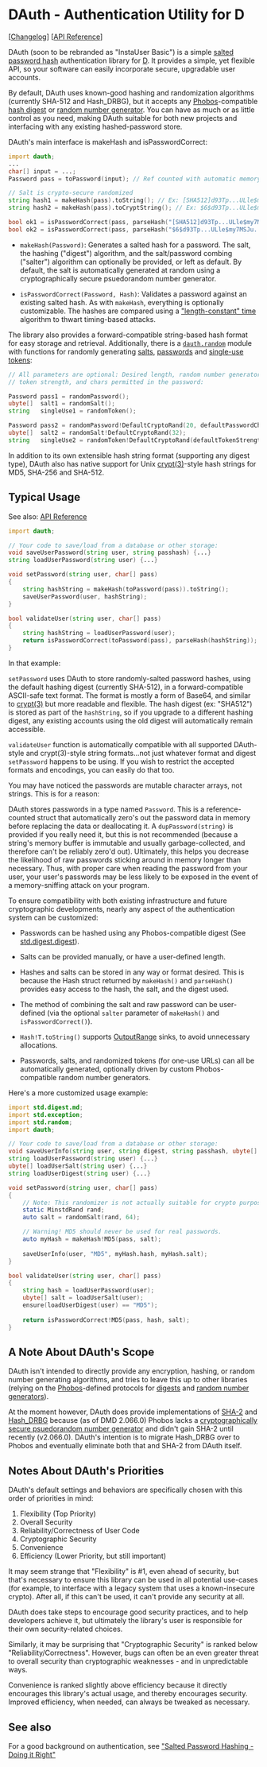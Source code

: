 DAuth - Authentication Utility for D
====================================

[[Changelog](https://github.com/Abscissa/DAuth/blob/master/CHANGELOG.md)] [[API Reference](http://semitwist.com/dauth/)]

DAuth (soon to be rebranded as "InstaUser Basic") is a simple [salted password hash](http://en.wikipedia.org/wiki/Salt_%28cryptography%29) authentication library for [D](http://dlang.org). It provides a simple, yet flexible API, so your software can easily incorporate secure, upgradable user accounts.

By default, DAuth uses known-good hashing and randomization algorithms (currently SHA-512 and Hash_DRBG), but it accepts any [Phobos](http://dlang.org/phobos/)-compatible [hash digest](http://dlang.org/phobos/std_digest_digest.html) or [random number generator](http://dlang.org/phobos/std_random.html). You can have as much or as little control as you need, making DAuth suitable for both new projects and interfacing with any existing hashed-password store.

DAuth's main interface is makeHash and isPasswordCorrect:

```d
import dauth;
...
char[] input = ...;
Password pass = toPassword(input); // Ref counted with automatic memory zeroing

// Salt is crypto-secure randomized
string hash1 = makeHash(pass).toString(); // Ex: [SHA512]d93Tp...ULle$my7MSJu...NDtd5RG
string hash2 = makeHash(pass).toCryptString(); // Ex: $6$d93Tp...ULle$my7MSJu...NDtd5RG

bool ok1 = isPasswordCorrect(pass, parseHash("[SHA512]d93Tp...ULle$my7MSJu...NDtd5RG"));
bool ok2 = isPasswordCorrect(pass, parseHash("$6$d93Tp...ULle$my7MSJu...NDtd5RG"));
```

- ```makeHash(Password)```: Generates a salted hash for a password. The salt, the hashing ("digest") algorithm, and the salt/password combing ("salter") algorithm can optionally be provided, or left as default. By default, the salt is automatically generated at random using a cryptographically secure psuedorandom number generator.

- ```isPasswordCorrect(Password, Hash)```: Validates a password against an existing salted hash. As with ```makeHash```, everything is optionally customizable. The hashes are compared using a ["length-constant" time](https://crackstation.net/hashing-security.htm) algorithm to thwart timing-based attacks.

The library also provides a forward-compatible string-based hash format for easy storage and retrieval. Additionally, there is a [```dauth.random```](http://semitwist.com/dauth/random.html) module with functions for randomly generating [salts](http://semitwist.com/dauth/random.html#randomSalt), [passwords](http://semitwist.com/dauth/random.html#randomPassword) and [single-use tokens](http://semitwist.com/dauth/random.html#randomToken):

```d
// All parameters are optional: Desired length, random number generator,
// token strength, and chars permitted in the password:

Password pass1 = randomPassword();
ubyte[]  salt1 = randomSalt();
string   singleUse1 = randomToken();

Password pass2 = randomPassword!DefaultCryptoRand(20, defaultPasswordChars);
ubyte[]  salt2 = randomSalt!DefaultCryptoRand(32);
string   singleUse2 = randomToken!DefaultCryptoRand(defaultTokenStrength);
```

In addition to its own extensible hash string format (supporting any digest type), DAuth also has native support for Unix [crypt(3)](https://en.wikipedia.org/wiki/Crypt_%28C%29)-style hash strings for MD5, SHA-256 and SHA-512.

Typical Usage
-------------
See also: [API Reference](http://semitwist.com/dauth/)

```d
import dauth;

// Your code to save/load from a database or other storage:
void saveUserPassword(string user, string passhash) {...}
string loadUserPassword(string user) {...}

void setPassword(string user, char[] pass)
{
	string hashString = makeHash(toPassword(pass)).toString();
	saveUserPassword(user, hashString);
}

bool validateUser(string user, char[] pass)
{
	string hashString = loadUserPassword(user);
	return isPasswordCorrect(toPassword(pass), parseHash(hashString));
}
```

In that example:

```setPassword``` uses DAuth to store randomly-salted password hashes, using the default hashing digest (currently SHA-512), in a forward-compatible ASCII-safe text format. The format is mostly a form of Base64, and similar to [crypt(3)](https://en.wikipedia.org/wiki/Crypt_%28C%29) but more readable and flexible. The hash digest (ex: "SHA512") is stored as part of the ```hashString```, so if you upgrade to a different hashing digest, any existing accounts using the old digest will automatically remain accessible.

```validateUser``` function is automatically compatible with all supported DAuth-style and crypt(3)-style string formats...not just whatever format and digest ```setPassword``` happens to be using. If you wish to restrict the accepted formats and encodings, you can easily do that too.

You may have noticed the passwords are mutable character arrays, not strings. This is for a reason:

DAuth stores passwords in a type named ```Password```. This is a reference-counted struct that automatically zero's out the password data in memory before replacing the data or deallocating it. A ```dupPassword(string)``` is provided if you really need it, but this is not recommended (because a string's memory buffer is immutable and usually garbage-collected, and therefore can't be reliably zero'd out). Ultimately, this helps you decrease the likelihood of raw passwords sticking around in memory longer than necessary. Thus, with proper care when reading the password from your user, your user's passwords may be less likely to be exposed in the event of a memory-sniffing attack on your program.

To ensure compatibility with both existing infrastructure and future cryptographic developments, nearly any aspect of the authentication system can be customized:

- Passwords can be hashed using any Phobos-compatible digest (See [std.digest.digest](http://dlang.org/phobos/std_digest_digest.html)).

- Salts can be provided manually, or have a user-defined length.

- Hashes and salts can be stored in any way or format desired. This is because the Hash struct returned by ```makeHash()``` and ```parseHash()``` provides easy access to the hash, the salt, and the digest used.

- The method of combining the salt and raw password can be user-defined (via the optional ```salter``` parameter of ```makeHash()``` and ```isPasswordCorrect()```).

- ```Hash!T.toString()``` supports [OutputRange](http://dlang.org/phobos/std_range.html#isOutputRange) sinks, to avoid unnecessary allocations.

- Passwords, salts, and randomized tokens (for one-use URLs) can all be automatically generated, optionally driven by custom Phobos-compatible random number generators.

Here's a more customized usage example:

```d
import std.digest.md;
import std.exception;
import std.random;
import dauth;

// Your code to save/load from a database or other storage:
void saveUserInfo(string user, string digest, string passhash, ubyte[] salt) {...}
string loadUserPassword(string user) {...}
ubyte[] loadUserSalt(string user) {...}
string loadUserDigest(string user) {...}

void setPassword(string user, char[] pass)
{
	// Note: This randomizer is not actually suitable for crypto purposes.
	static MinstdRand rand;
	auto salt = randomSalt(rand, 64);

	// Warning! MD5 should never be used for real passwords.
	auto myHash = makeHash!MD5(pass, salt);
	
	saveUserInfo(user, "MD5", myHash.hash, myHash.salt);
}

bool validateUser(string user, char[] pass)
{
	string hash = loadUserPassword(user);
	ubyte[] salt = loadUserSalt(user);
	ensure(loadUserDigest(user) == "MD5");
	
	return isPasswordCorrect!MD5(pass, hash, salt);
}
```

A Note About DAuth's Scope
--------------------------
DAuth isn't intended to directly provide any encryption, hashing, or random number generating algorithms, and tries to leave this up to other libraries (relying on the [Phobos](http://dlang.org/phobos/index.html)-defined protocols for [digests](http://dlang.org/phobos/std_digest_digest.html) and [random number generators](http://dlang.org/phobos/std_random.html)).

At the moment however, DAuth does provide implementations of [SHA-2](http://en.wikipedia.org/wiki/Sha2) and [Hash_DRBG](http://csrc.nist.gov/publications/nistpubs/800-90A/SP800-90A.pdf) because (as of DMD 2.066.0) Phobos lacks a [cryptographically secure psuedorandom number generator](http://en.wikipedia.org/wiki/Cryptographically_secure_pseudorandom_number_generator) and didn't gain SHA-2 until recently (v2.066.0). DAuth's intention is to migrate Hash_DRBG over to Phobos and eventually eliminate both that and SHA-2 from DAuth itself.

Notes About DAuth's Priorities
------------------------------
DAuth's default settings and behaviors are specifically chosen with this order of priorities in mind:

1. Flexibility (Top Priority)
2. Overall Security
3. Reliability/Correctness of User Code
4. Cryptographic Security
5. Convenience
6. Efficiency (Lower Priority, but still important)

It may seem strange that "Flexibility" is \#1, even ahead of security, but that's necessary to ensure this library can be used in all potential use-cases (for example, to interface with a legacy system that uses a known-insecure crypto). After all, if this can't be used, it can't provide any security at all.

DAuth does take steps to encourage good security practices, and to help developers achieve it, but ultimately the library's user is responsible for their own security-related choices.

Similarly, it may be surprising that "Cryptographic Security" is ranked below "Reliability/Correctness". However, bugs can often be an even greater threat to overall security than cryptographic weaknesses - and in unpredictable ways.

Convenience is ranked slightly above efficiency because it directly encourages this library's actual usage, and thereby encourages security. Improved efficiency, when needed, can always be tweaked as necessary.

See also
--------
For a good background on authentication, see ["Salted Password Hashing - Doing it Right"](https://crackstation.net/hashing-security.htm)
